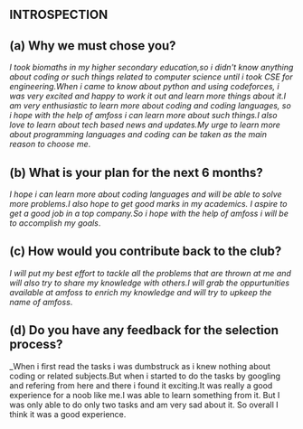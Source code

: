 INTROSPECTION
---


(a) Why we must chose you? 
---


_I took biomaths in my higher secondary education,so i didn't know anything about coding or such things related to computer science until
i took CSE for engineering.When i came to know about python and using codeforces, i was very excited and happy to work it out and learn
more things about it.I am very enthusiastic to learn more about coding and coding languages, so i hope with the help of amfoss i can learn
more about such things.I also love to learn about tech based news and updates.My urge to learn more about programming languages and coding
can be taken as the main reason to choose me_.


(b) What is your plan for the next 6 months?
---

_I hope i can learn more about coding languages and will be able to solve more problems.I also hope to get good marks in my academics.
I aspire to get a good job in a top company.So i hope with the help of amfoss i will be to accomplish my goals_.


(c) How would you contribute back to the club?
---

_I will put my best effort to tackle all the problems that are thrown at me and will also try to share my knowledge with others.I will grab
the oppurtunities available at amfoss to enrich my knowledge and will try to upkeep the name of amfoss_.


(d) Do you have any feedback for the selection process?
---

_When i first read the tasks i was dumbstruck as i knew nothing about coding or related subjects.But when i started to do the tasks by googling 
and refering from here and there i found it exciting.It was really a good experience for a noob like me.I was able to learn something from it.
But I was only able to do only two tasks and am very sad about it. So overall I think it was a good experience.
